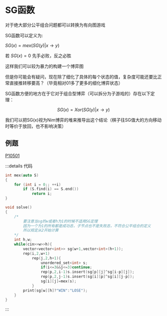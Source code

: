 # SG函数

对于绝大部分公平组合问题都可以转换为有向图游戏

SG函数可以定义为:

$SG(x)=mex(SG(y)|x\rightarrow y)$

若 $SG(x)=0$ 先手必败，反之必胜

这样我们可以较为暴力的构建一个博弈图

但是你可能会有疑问，现在除了细化了具体的每个状态的值，复杂度可能还要比正常直接推转移要高？（毕竟相对01多了更多的细化博弈状态）

SG函数方便的地方在于它对于组合型博弈（可以拆分为子游戏的）存在以下定理：

$$SG(x)=Xor(SG(y)|x\rightarrow y)$$

我们可以把SG(x)视为Nim博弈的堆来推导出这个结论（棋子往SG值大的方向移动时等价于放回，也不影响决策）

## 例题

[P10501](https://www.luogu.com.cn/problem/P10501)


:::details 代码
```cpp
int mex(auto S) 
{
    for (int i = 0;; ++i)
        if (S.find(i) == S.end())
            return i;
}

void solve()
{
    /*
        要注意当sg的w或者h为1的时候不适用SG定理
        因为一个为1的所有都是成功态，子节点也不是失败态，不符合公平组合的定义
        所以规定从2开始计算
    */
    int h,w;
    while(cin>>w>>h){
        vector<vector<int>> sg(w+1,vector<int>(h+1));
        rep(i,2,w+1)
            rep(j,2,h+1){
                unordered_set<int> s;
                if(i<=3&&j<=3)continue;
                rep(p,2,i-1)s.insert(sg[p][j]^sg[i-p][j]);
                rep(p,2,j-1)s.insert(sg[i][p]^sg[i][j-p]);
                sg[i][j]=mex(s);
            }
        print(sg[w][h]?"WIN":"LOSE");
    }
}
```
:::